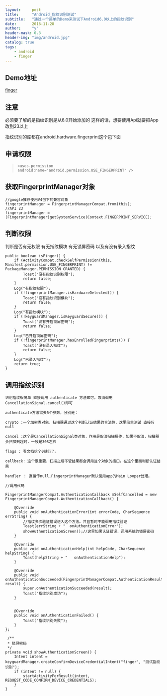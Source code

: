 ```yaml
---
layout:     post
title:      "Android_指纹识别测试"
subtitle:   "通过一个简单的Demo来测试下Android6.0以上的指纹识别"
date:       2016-11-28
author:     "y"
header-mask: 0.3
header-img: "img/android.jpg"
catalog: true
tags:
    - android
    - finger
---
```


## Demo地址

[finger](https://github.com/7449/AndroidDevelop/blob/develop/UtilsSample/Finger)

## 注意

必须要了解的是指纹识别是从6.0开始添加的 这样的话，想要使用Api就要把App改到23以上

指纹识别的库都在android.hardware.fingerprint这个包下面

## 申请权限

>  `<uses-permission android:name="android.permission.USE_FINGERPRINT" />`

## 获取FingerprintManager对象
	
	
	//google推荐使用V4包下的兼容对象
	fingerprintManager = FingerprintManagerCompat.from(this);
	//API 23
	fingerprintManager = (FingerprintManager)getSystemService(Context.FINGERPRINT_SERVICE);

## 判断权限

 判断是否有无权限 有无指纹模块 有无锁屏密码 以及有没有录入指纹

    public boolean isFinger() {
        if (ActivityCompat.checkSelfPermission(this, Manifest.permission.USE_FINGERPRINT) != PackageManager.PERMISSION_GRANTED) {
            Toast("没有指纹识别权限");
            return false;
        }
        Log("有指纹权限");
        if (!fingerprintManager.isHardwareDetected()) {
            Toast("没有指纹识别模块");
            return false;
        }
        Log("有指纹模块");
        if (!keyguardManager.isKeyguardSecure()) {
            Toast("没有开启锁屏密码");
            return false;
        }
        Log("已开启锁屏密码");
        if (!fingerprintManager.hasEnrolledFingerprints()) {
            Toast("没有录入指纹");
            return false;
        }
        Log("已录入指纹");
        return true;
    }

## 调用指纹识别

	识别指纹很简单 直接调用 authenticate 方法即可。取消调用 CancellationSignal.cancel()即可

	authenticate方法需要5个参数，分别是：

	crypto :一个加密类对象，扫描器通过这个判断认证结果的合法性，这里简单测试 直接传null

	cancel :这个是CancellationSignal类对象，作用是取消扫描操作，如果不取消，扫描器会扫描到超时，一般是30S左右

	flags : 看文档给个0就行了。

	callback: 这个很重要，扫描之后不管结果都会调用这个对象的接口。在这个里面判断认证结果

	handler ： 直接传null,FingerprintManager默认使用app的Main Looper处理。

	//调用代码

    FingerprintManagerCompat.AuthenticationCallback mSelfCancelled = new FingerprintManagerCompat.AuthenticationCallback() {

        @Override
        public void onAuthenticationError(int errorCode, CharSequence errString) {
            //指纹多次验证错误进入这个方法。并且暂时不能调用指纹验证
            Toast(errString + "  onAuthenticationError");
            showAuthenticationScreen();//这里如果认证错误，调用系统的锁屏密码
        }

        @Override
        public void onAuthenticationHelp(int helpCode, CharSequence helpString) {
            Toast(helpString + "   onAuthenticationHelp");
        }

        @Override
        public void onAuthenticationSucceeded(FingerprintManagerCompat.AuthenticationResult result) {
            super.onAuthenticationSucceeded(result);
            Toast("指纹识别成功");
        }


        @Override
        public void onAuthenticationFailed() {
            Toast("指纹识别失败");
        }
    };

	 /**
     * 锁屏密码
     */
    private void showAuthenticationScreen() {
        Intent intent = keyguardManager.createConfirmDeviceCredentialIntent("finger", "测试指纹识别");
        if (intent != null) {
            startActivityForResult(intent, REQUEST_CODE_CONFIRM_DEVICE_CREDENTIALS);
        }
    }

